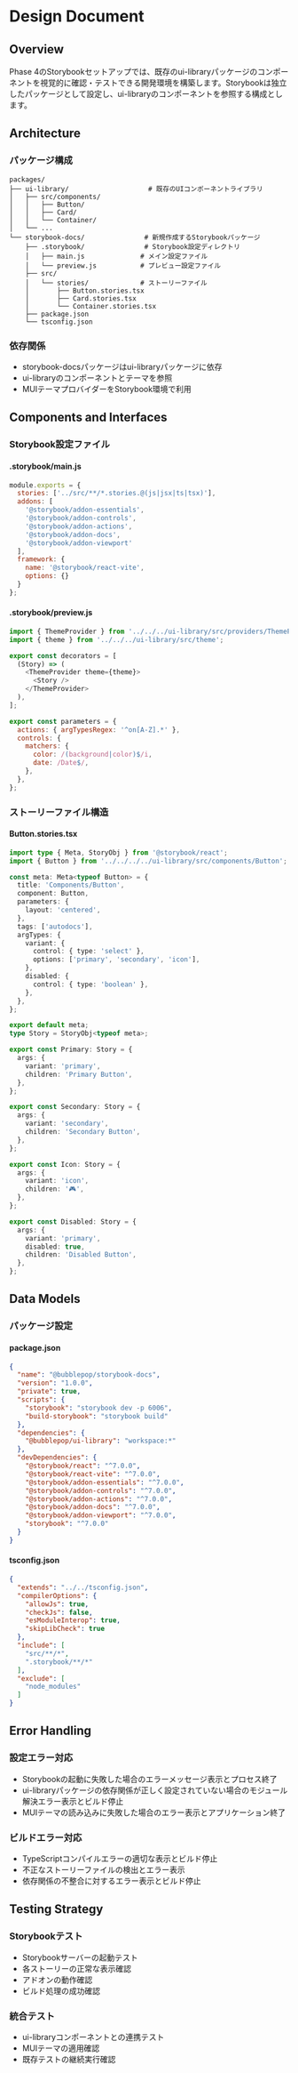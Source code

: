 # Design Document

## Overview

Phase 4のStorybookセットアップでは、既存のui-libraryパッケージのコンポーネントを視覚的に確認・テストできる開発環境を構築します。Storybookは独立したパッケージとして設定し、ui-libraryのコンポーネントを参照する構成とします。

## Architecture

### パッケージ構成
```
packages/
├── ui-library/                    # 既存のUIコンポーネントライブラリ
│   ├── src/components/
│   │   ├── Button/
│   │   ├── Card/
│   │   └── Container/
│   └── ...
└── storybook-docs/               # 新規作成するStorybookパッケージ
    ├── .storybook/               # Storybook設定ディレクトリ
    │   ├── main.js              # メイン設定ファイル
    │   └── preview.js           # プレビュー設定ファイル
    ├── src/
    │   └── stories/             # ストーリーファイル
    │       ├── Button.stories.tsx
    │       ├── Card.stories.tsx
    │       └── Container.stories.tsx
    ├── package.json
    └── tsconfig.json
```

### 依存関係
- storybook-docsパッケージはui-libraryパッケージに依存
- ui-libraryのコンポーネントとテーマを参照
- MUIテーマプロバイダーをStorybook環境で利用

## Components and Interfaces

### Storybook設定ファイル

#### .storybook/main.js
```javascript
module.exports = {
  stories: ['../src/**/*.stories.@(js|jsx|ts|tsx)'],
  addons: [
    '@storybook/addon-essentials',
    '@storybook/addon-controls',
    '@storybook/addon-actions',
    '@storybook/addon-docs',
    '@storybook/addon-viewport'
  ],
  framework: {
    name: '@storybook/react-vite',
    options: {}
  }
};
```

#### .storybook/preview.js
```javascript
import { ThemeProvider } from '../../../ui-library/src/providers/ThemeProvider';
import { theme } from '../../../ui-library/src/theme';

export const decorators = [
  (Story) => (
    <ThemeProvider theme={theme}>
      <Story />
    </ThemeProvider>
  ),
];

export const parameters = {
  actions: { argTypesRegex: '^on[A-Z].*' },
  controls: {
    matchers: {
      color: /(background|color)$/i,
      date: /Date$/,
    },
  },
};
```

### ストーリーファイル構造

#### Button.stories.tsx
```typescript
import type { Meta, StoryObj } from '@storybook/react';
import { Button } from '../../../../ui-library/src/components/Button';

const meta: Meta<typeof Button> = {
  title: 'Components/Button',
  component: Button,
  parameters: {
    layout: 'centered',
  },
  tags: ['autodocs'],
  argTypes: {
    variant: {
      control: { type: 'select' },
      options: ['primary', 'secondary', 'icon'],
    },
    disabled: {
      control: { type: 'boolean' },
    },
  },
};

export default meta;
type Story = StoryObj<typeof meta>;

export const Primary: Story = {
  args: {
    variant: 'primary',
    children: 'Primary Button',
  },
};

export const Secondary: Story = {
  args: {
    variant: 'secondary',
    children: 'Secondary Button',
  },
};

export const Icon: Story = {
  args: {
    variant: 'icon',
    children: '🎮',
  },
};

export const Disabled: Story = {
  args: {
    variant: 'primary',
    disabled: true,
    children: 'Disabled Button',
  },
};
```

## Data Models

### パッケージ設定

#### package.json
```json
{
  "name": "@bubblepop/storybook-docs",
  "version": "1.0.0",
  "private": true,
  "scripts": {
    "storybook": "storybook dev -p 6006",
    "build-storybook": "storybook build"
  },
  "dependencies": {
    "@bubblepop/ui-library": "workspace:*"
  },
  "devDependencies": {
    "@storybook/react": "^7.0.0",
    "@storybook/react-vite": "^7.0.0",
    "@storybook/addon-essentials": "^7.0.0",
    "@storybook/addon-controls": "^7.0.0",
    "@storybook/addon-actions": "^7.0.0",
    "@storybook/addon-docs": "^7.0.0",
    "@storybook/addon-viewport": "^7.0.0",
    "storybook": "^7.0.0"
  }
}
```

#### tsconfig.json
```json
{
  "extends": "../../tsconfig.json",
  "compilerOptions": {
    "allowJs": true,
    "checkJs": false,
    "esModuleInterop": true,
    "skipLibCheck": true
  },
  "include": [
    "src/**/*",
    ".storybook/**/*"
  ],
  "exclude": [
    "node_modules"
  ]
}
```

## Error Handling

### 設定エラー対応
- Storybookの起動に失敗した場合のエラーメッセージ表示とプロセス終了
- ui-libraryパッケージの依存関係が正しく設定されていない場合のモジュール解決エラー表示とビルド停止
- MUIテーマの読み込みに失敗した場合のエラー表示とアプリケーション終了

### ビルドエラー対応
- TypeScriptコンパイルエラーの適切な表示とビルド停止
- 不正なストーリーファイルの検出とエラー表示
- 依存関係の不整合に対するエラー表示とビルド停止

## Testing Strategy

### Storybookテスト
- Storybookサーバーの起動テスト
- 各ストーリーの正常な表示確認
- アドオンの動作確認
- ビルド処理の成功確認

### 統合テスト
- ui-libraryコンポーネントとの連携テスト
- MUIテーマの適用確認
- 既存テストの継続実行確認